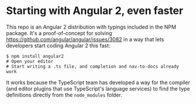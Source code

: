 # Starting with Angular 2, even faster

This repo is an Angular 2 distribution with typings included in the NPM package.
It's a proof-of-concept for solving https://github.com/angular/angular/issues/3082
in a way that lets developers start coding Angular 2 this fast:

```
$ npm install angular2
# Open your editor
# Start writing a .ts file, and completion and nav-to-docs already work
```

It works because the TypeScript team has developed a way for the compiler
(and editor plugins that use TypeScript's language services)
to find the type definitions directly from the `node_modules` folder.
